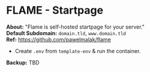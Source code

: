 # FLAME - Startpage
**About:** "Flame is self-hosted startpage for your server." \
**Default Subdomain:** `domain.tld`, `www.domain.tld` \
**Ref:** https://github.com/pawelmalak/flame

- Create `.env` from `template-env` & run the container.

**Backup:** TBD
